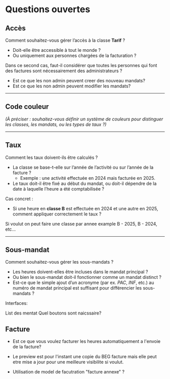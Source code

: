 # Questions ouvertes

## Accès

Comment souhaitez-vous gérer l’accès à la classe **Tarif** ?

- Doit-elle être accessible à tout le monde ?
- Ou uniquement aux personnes chargées de la facturation ?

Dans ce second cas, faut-il considérer que toutes les personnes qui font des factures sont nécessairement des administrateurs ?

- Est ce que les non admin peuvent creer des nouveau mandats?
- Est ce que les non admin peuvent modifier les mandats?

---

## Code couleur

_(À préciser : souhaitez-vous définir un système de couleurs pour distinguer les classes, les mandats, ou les types de taux ?)_

---

## Taux

Comment les taux doivent-ils être calculés ?

- La classe se base-t-elle sur l’année de l’activité ou sur l’année de la facture ?
    - Exemple : une activité effectuée en 2024 mais facturée en 2025.
- Le taux doit-il être fixé au début du mandat, ou doit-il dépendre de la date à laquelle l’heure a été comptabilisée ?

Cas concret :

- Si une heure en **classe B** est effectuée en 2024 et une autre en 2025, comment appliquer correctement le taux ?

Si voulut on peut faire une classe par annee example B - 2025, B - 2024, etc...

---

## Sous-mandat

Comment souhaitez-vous gérer les sous-mandats ?

- Les heures doivent-elles être incluses dans le mandat principal ?
- Ou bien le sous-mandat doit-il fonctionner comme un mandat distinct ?
- Est-ce que le simple ajout d’un acronyme (par ex. _PAC_, _INF_, etc.) au numéro de mandat principal est suffisant pour différencier les sous-mandats ?

Interfaces:

List des mentat
Quel boutons sont naicssaire?

## Facture

- Est ce que vous voulez facturer les heures automatiquement a l'envoie de la facture?

- Le preview est pour l'instant une copie du BEG facture mais elle peut etre mise a jour pour une meilleure visibilite si voulut.

- Utilisation de model de facutration "facture annexe" ?
